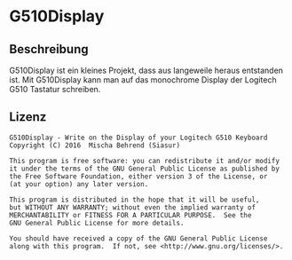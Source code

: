 # G510Display
Beschreibung
--
G510Display ist ein kleines Projekt, dass aus langeweile heraus entstanden ist. Mit G510Display kann man auf das monochrome Display der Logitech G510 Tastatur schreiben.

Lizenz
--
    G510Display - Write on the Display of your Logitech G510 Keyboard
    Copyright (C) 2016  Mischa Behrend (Siasur)

    This program is free software: you can redistribute it and/or modify
    it under the terms of the GNU General Public License as published by
    the Free Software Foundation, either version 3 of the License, or
    (at your option) any later version.

    This program is distributed in the hope that it will be useful,
    but WITHOUT ANY WARRANTY; without even the implied warranty of
    MERCHANTABILITY or FITNESS FOR A PARTICULAR PURPOSE.  See the
    GNU General Public License for more details.

    You should have received a copy of the GNU General Public License
    along with this program.  If not, see <http://www.gnu.org/licenses/>.
